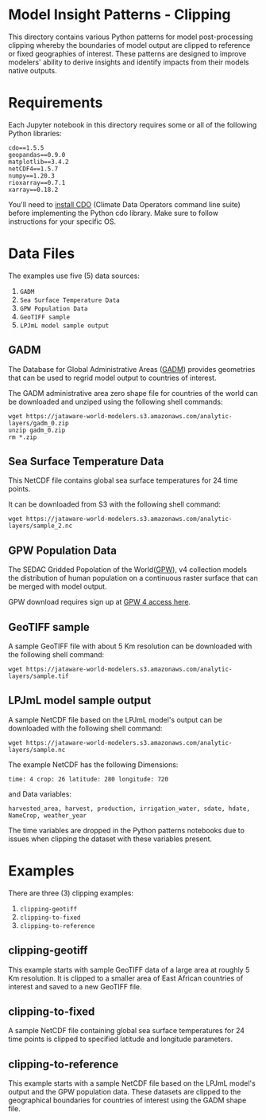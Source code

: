 # Model Insight Patterns - Clipping

This directory contains various Python patterns for model post-processing clipping whereby the boundaries of model output are clipped to reference or fixed geographies of interest. These patterns are designed to improve modelers' ability to derive insights and identify impacts from their models native outputs. 


# Requirements

Each Jupyter notebook in this directory requires some or all of the following Python libraries:
```
cdo==1.5.5
geopandas==0.9.0
matplotlib==3.4.2
netCDF4==1.5.7
numpy==1.20.3
rioxarray==0.7.1
xarray==0.18.2
```
You'll need to [install CDO](https://code.mpimet.mpg.de/projects/cdo/wiki#Installation-and-Supported-Platforms) (Climate Data Operators command line suite) before implementing the Python cdo library. Make sure to follow instructions for your specific OS.

# Data Files

The examples use five (5) data sources:
1. `GADM`
2. `Sea Surface Temperature Data`
3. `GPW Population Data`
4. `GeoTIFF sample`
5. `LPJmL model sample output`

## GADM

The Database for Global Administrative Areas ([GADM](https://gadm.org/data.html)) provides geometries that can be used to regrid model output to countries of interest.

The GADM administrative area zero shape file for countries of the world can be downloaded and unziped using the following shell commands:
```
wget https://jataware-world-modelers.s3.amazonaws.com/analytic-layers/gadm_0.zip
unzip gadm_0.zip
rm *.zip
```

## Sea Surface Temperature Data

This NetCDF file contains global sea surface temperatures for 24 time points.

It can be downloaded from S3 with the following shell command:
```
wget https://jataware-world-modelers.s3.amazonaws.com/analytic-layers/sample_2.nc
```

## GPW Population Data

The SEDAC Gridded Popolation of the World([GPW](https://sedac.ciesin.columbia.edu/data/collection/gpw-v4)), v4 collection models the distribution of human population on a continuous raster surface that can be merged with model output. 

GPW download requires sign up at [GPW 4 access here](https://sedac.ciesin.columbia.edu/data/collection/gpw-v4).


## GeoTIFF sample

A sample GeoTIFF file with about 5 Km resolution can be downloaded with the following shell command:
```
wget https://jataware-world-modelers.s3.amazonaws.com/analytic-layers/sample.tif
```


## LPJmL model sample output

A sample NetCDF file based on the LPJmL model's output can be downloaded with the following shell command:
```
wget https://jataware-world-modelers.s3.amazonaws.com/analytic-layers/sample.nc
```
The example NetCDF has the following Dimensions:
```
time: 4 crop: 26 latitude: 280 longitude: 720
```
and Data variables: 
```
harvested_area, harvest, production, irrigation_water, sdate, hdate, NameCrop, weather_year
```

The time variables are dropped in the Python patterns notebooks due to issues when clipping the dataset with these variables present.


# Examples

There are three (3) clipping examples:

1. `clipping-geotiff`
2. `clipping-to-fixed`
3. `clipping-to-reference`


## clipping-geotiff

This example starts with sample GeoTIFF data of a large area at roughly 5 Km resolution. It is clipped to a smaller area of East African countries of interest and saved to a new GeoTIFF file.

## clipping-to-fixed

A sample NetCDF file containing global sea surface temperatures for 24 time points is clipped to specified latitude and longitude parameters.

## clipping-to-reference

This example starts with a sample NetCDF file based on the LPJmL model's output and the GPW population data. These datasets are clipped to the geographical boundaries for countries of interest using the GADM shape file.